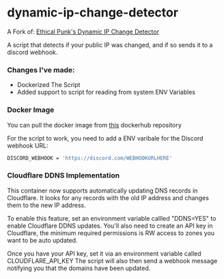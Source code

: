 # dynamic-ip-change-detector

A Fork of: [Ethical Punk's Dynamic IP Change Detector](https://github.com/ethicalpunk/dynamic-ip-change-detector)

A script that detects if your public IP was changed, and if so sends it to a discord webhook.

### Changes I've made: 

- Dockerized The Script
- Added support to script for reading from system ENV Variables

### Docker Image

You can pull the docker image from [this](https://hub.docker.com/r/baxtmann/ip-change-detector) dockerhub repository

For the script to work, you need to add a ENV varibale for the Discord webhook URL: 

``` sh
DISCORD_WEBHOOK = 'https://discord.com/WEBHOOKURLHERE'
```

### Cloudflare DDNS Implementation
This container now supports automatically updating DNS records in Cloudflare. It looks for any records with the old IP address and changes them to the new IP address. 

To enable this feature, set an environment variable callled "DDNS=YES" to enable Cloudflare DDNS updates. 
You'll also need to create an API key in Cloudflare, the minimum required permissions is RW access to zones you want to be auto updated. 

Once you have your API key, set it via an environment variable called CLOUDFLARE_API_KEY
The script will also then send a webhook message notifying you that the domains have been updated. 